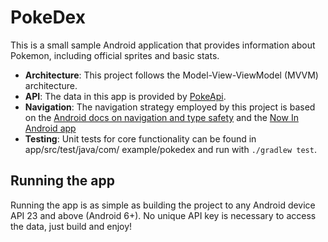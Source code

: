 # PokeDex
This is a small sample Android application that provides information about Pokemon, including 
official sprites and basic stats.

- **Architecture**: This project follows the Model-View-ViewModel (MVVM) architecture.
- **API**: The data in this app is provided by [PokeApi](https://pokeapi.co).
- **Navigation**: The navigation strategy employed by this project is based on the [Android docs on
navigation and type safety](https://developer.android.com/guide/navigation/design/type-safety#type-safety)
and the [Now In Android app](https://github.com/android/nowinandroid/blob/main/app/src/main/kotlin/com/google/samples/apps/nowinandroid/ui/interests2pane/InterestsListDetailScreen.kt#L109)
- **Testing**: Unit tests for core functionality can be found in app/src/test/java/com/
example/pokedex and run with `./gradlew test`.

## Running the app
Running the app is as simple as building the project to any Android device API 23 and above (Android
6+). No unique API key is necessary to access the data, just build and enjoy!
